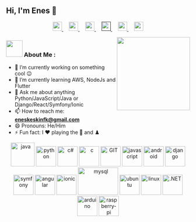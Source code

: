 ## Hi, I'm Enes 👋

<p align="center">
  <a href="https://www.linkedin.com/in/enesfk/">
    <img src="https://www.vectorlogo.zone/logos/linkedin/linkedin-tile.svg" width="25px">
  </a> &nbsp;&nbsp;&nbsp;
  <a href="https://github.com/enessfk">
    <img src="https://www.vectorlogo.zone/logos/github/github-tile.svg" width="25px">
  </a>&nbsp;&nbsp;&nbsp;
  <a href="https://www.instagram.com/enes.fk/">
    <img src="https://www.vectorlogo.zone/logos/instagram/instagram-icon.svg" width="25px">
  </a>&nbsp;&nbsp;&nbsp;
  <a href="">
    <img src="https://www.vectorlogo.zone/logos/twitter/twitter-icon.svg" width="25px">
  </a>&nbsp;&nbsp;&nbsp;
  <a href="https://open.spotify.com/user/eneskeskinfk">
    <img src="https://www.vectorlogo.zone/logos/spotify/spotify-icon.svg" width="25px">
  </a>&nbsp;&nbsp;&nbsp;
  <a href="mailto:eneskeskinfk@gmail.com">
    <img src="https://www.vectorlogo.zone/logos/gmail/gmail-icon.svg" width="25px">
  </a>
</p>

<img src="https://user-images.githubusercontent.com/52351749/127750424-29cad6c0-3f84-4009-b243-e611c6153a03.gif" align="right" width="200">

### <img src="https://user-images.githubusercontent.com/52351749/127751174-7b5a530a-1b9f-4d0c-acd3-1aeac7dab558.gif" width="45px"> About Me : 

- 🔭 I’m currently working on something cool 😉
- 🌱 I’m currently learning AWS, NodeJs and Flutter
- 💬 Ask me about anything Python/JavaScript/Java or Django/React/Symfony/Ionic
- 📫 How to reach me: **eneskeskinfk@gmail.com**
- 😄 Pronouns: He/Him
- ⚡ Fun fact: I ❤️ playing the 🎸 and ♟️



<p align="center">
      <img src="https://www.vectorlogo.zone/logos/java/java-icon.svg" alt="java" width="65" height="65"/> 
      <img src="https://www.vectorlogo.zone/logos/python/python-icon.svg" alt="python" width="55" height="55"/>
      <img src="https://user-images.githubusercontent.com/52351749/127752109-ffe5c01c-d84c-4bf8-8a2d-0ab6776862a0.png" alt="c#" width="55" height="55"/>
      <img src="https://user-images.githubusercontent.com/52351749/127752433-8c8cc395-62d0-4713-b1ee-7c6c622ab95b.png" alt="c" width="55" height="55"/> 
      <img src="https://www.vectorlogo.zone/logos/git-scm/git-scm-icon.svg" alt="GIT" width="55" height="55"/> 
      <img src="https://user-images.githubusercontent.com/52351749/127752469-1265145c-d445-41de-b1ca-25114ebd9df6.png" alt="javascript" width="55" height="55"/>
      <img src="https://www.vectorlogo.zone/logos/android/android-icon.svg" alt="android" width="55" height="55"/>
      <img src="https://www.vectorlogo.zone/logos/djangoproject/djangoproject-icon.svg" alt="django" width="55" height="55"/>
      <img src="https://www.vectorlogo.zone/logos/symfony/symfony-icon.svg" alt="symfony" width="55" height="55"/>
      <img src="https://www.vectorlogo.zone/logos/angular/angular-icon.svg" alt="angular" width="55" height="55"/>
      <img src="https://www.vectorlogo.zone/logos/ionicframework/ionicframework-icon.svg" alt="ionic" width="55" height="55"/>
      <img src="https://www.vectorlogo.zone/logos/mysql/mysql-ar21.svg" alt="mysql" width="110" height="75"/> 
      <img src="https://www.vectorlogo.zone/logos/ubuntu/ubuntu-icon.svg" alt="ubuntu" width="55" height="55"/>
      <img src="https://www.vectorlogo.zone/logos/linux/linux-icon.svg" alt="linux" width="55" height="55"/> 
      <img src="https://www.vectorlogo.zone/logos/dotnet/dotnet-icon.svg" alt=".NET" width="55" height="55"/> 
      <img src="https://www.vectorlogo.zone/logos/arduino/arduino-icon.svg" alt="arduino" width="55" height="55"/> 
      <img src="https://www.vectorlogo.zone/logos/raspberrypi/raspberrypi-icon.svg" alt="raspberry-pi" width="55" height="55"/> 
</p>
